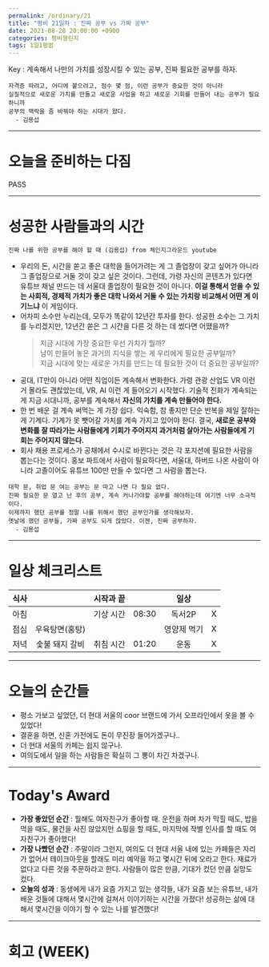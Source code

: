 ```yaml
---
permalink: /ordinary/21
title: "평비 21일차 : 진짜 공부 vs 가짜 공부"
date: 2021-08-28 20:00:00 +0900
categories: 평비챌린지
tags: 1일1평범
---  
```

Key : 계속해서 나만의 가치를 성장시킬 수 있는 공부, 진짜 필요한 공부를 하자.
```
자격증 따려고, 어디에 붙으려고, 점수 몇 점, 이런 공부가 중요한 것이 아니라
실질적으로 새로운 가치를 만들고 새로운 사업을 하고 새로운 기회를 만들어 내는 공부가 필요하니까
공부의 맥락을 좀 바꿔야 하는 시대가 왔다.
  - 김용섭
```

---
# 오늘을 준비하는 다짐
PASS

---
# 성공한 사람들과의 시간
`진짜 나를 위한 공부를 해야 할 때 (김용섭) from 체인지그라운드 youtube`  
- 우리의 돈, 시간을 쏟고 좋은 대학을 들어가려는 게 그 졸업장이 갖고 싶어가 아니라 그 졸업장으로 거둘 것이 갖고 싶은 것이다. 그런데, 가령 자신의 콘텐츠가 있다면 유튜브 채널 만드는 데 서울대 졸업장이 필요한 것이 아니다. **이걸 통해서 얻을 수 있는 사회적, 경제적 가치가 좋은 대학 나와서 거둘 수 있는 가치랑 비교해서 어떤 게 이기느냐** 이 게임이다.
- 어차피 소수만 누리는데, 모두가 똑같이 12년간 투자를 한다. 성공한 소수는 그 가치를 누리겠지만, 12년간 쏟은 그 시간을 다른 것 하는 데 썼다면 어땠을까? 
  > 지금 시대에 가장 중요한 우선 가치가 뭘까?  
  > 남이 만들어 놓은 과거의 지식을 쌓는 게 우리에게 필요한 공부일까?  
  > 지금 시대에 맞는 새로운 가치를 만드는 데 필요한 것이 더 중요한 공부일까?
- 공대, IT만이 아니라 어떤 직업이든 계속해서 변화한다. 가령 관광 산업도 VR 이런 거 몰라도 괜찮았는데, VR, AI 이런 게 들어오기 시작했다. 기술적 진화가 계속되는 게 지금 시대니까, 공부를 계속해서 **자신의 가치를 계속 만들어야 한다.**
- 한 번 배운 걸 계속 써먹는 게 가장 쉽다. 익숙함, 참 좋지만 단순 반복을 제일 잘하는 게 기계다. 기계가 못 뺏어갈 가치를 계속 가지고 있어야 한다. 결국, **새로운 공부와 변화를 잘 따라가는 사람들에게 기회가 주어지지 과거처럼 살아가는 사람들에게 기회는 주어지지 않는다.**
- 회사 채용 프로세스가 공채에서 수시로 바뀐다는 것은 각 포지션에 필요한 사람을 뽑는다는 것이다. 홍보 파트에서 사람이 필요하다면, 서울대, 하버드 나온 사람이 아니라 고졸이어도 유튜브 100만 만들 수 있다면 그 사람을 뽑는다.

```
대학 문, 취업 문 여는 공부는 문 따고 나면 다 필요 없다.
진짜 필요한 문 열고 난 후의 공부, 계속 커나가야할 공부를 해야하는데 여기엔 너무 소극적이다.
이제까지 했던 공부를 정말 나를 위해서 했던 공부인가를 생각해보자.
옛날에 했던 공부들, 가짜 공부도 되게 많았다. 이젠, 진짜 공부하자.
  - 김용섭
```

---
# 일상 체크리스트

| 식사 |  | 시작과 끝 |  | 일상 |  |
|:----:|:----:|:----:|:----:|:----:|:----:|
| 아침 |  | 기상 시간 | 08:30 | 독서2P | X |
| 점심 | 우육탕면(홍탕) |  |  | 영양제 먹기 | X |
| 저녁 | 숯불 돼지 갈비 | 취침 시간 | 01:20 | 운동 | X |

---
# 오늘의 순간들
- 평소 가보고 싶었던, 더 현대 서울의 coor 브랜드에 가서 오프라인에서 옷을 볼 수 있었다!
- 결혼을 하면, 신혼 가전에도 돈이 무진장 들어가겠구나..
- 더 현대 서울의 카페는 쉽지 않구나.
- 여의도에서 일을 하는 사람들은 확실히 그 뽕이 차긴 차겠구나.

---
# Today's Award
- **가장 좋았던 순간** : 뭘해도 여자친구가 좋아할 때. 운전을 하며 차가 막힐 때도, 밥을 먹을 때도, 물건을 사진 않았지만 쇼핑을 할 때도, 마지막에 작별 인사를 할 때도 여자친구가 좋아했다!
- **가장 나빴던 순간** : 주말이라 그런지, 여의도 더 현대 서울 내에 있는 카페들은 자리가 없어서 테이크아웃을 할래도 미리 예약을 하고 몇시간 뒤에 오라고 한다. 재료가 없다고 다른 것을 주문하라고 한다. 사람들이 많은 만큼, 기대가 컸던 만큼 실망도 컸다.
- **오늘의 성과** : 동생에게 내가 요즘 가지고 있는 생각들, 내가 요즘 보는 유튜브, 내가 배운 것들에 대해서 몇시간에 걸쳐서 이야기하는 시간을 가졌다! 성공하는 삶에 대해서 몇시간을 이야기 할 수 있는 나를 발견했다!

---
# 회고 (WEEK)

